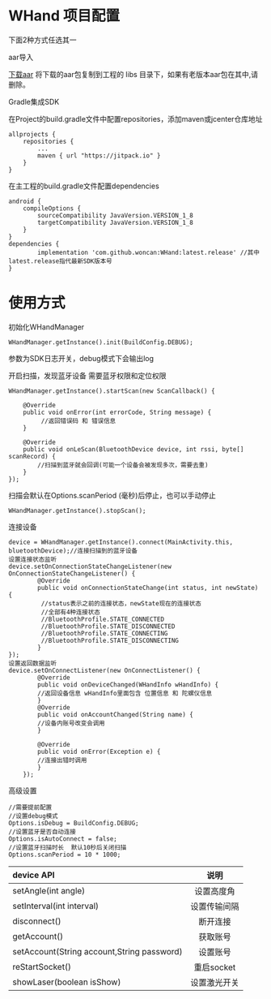 # WHand 项目配置

下面2种方式任选其一

aar导入

[下载aar](http://survey-file.woncan.cn/firmware/20200930-151105/whand-release.aar)
将下载的aar包复制到工程的 libs 目录下，如果有老版本aar包在其中,请删除。


Gradle集成SDK

在Project的build.gradle文件中配置repositories，添加maven或jcenter仓库地址

	allprojects {
		repositories {
			...
			maven { url "https://jitpack.io" }
		}
	}
在主工程的build.gradle文件配置dependencies

	android {
		compileOptions {
			sourceCompatibility JavaVersion.VERSION_1_8
			targetCompatibility JavaVersion.VERSION_1_8
		}
	}
	dependencies {
	        implementation 'com.github.woncan:WHand:latest.release' //其中latest.release指代最新SDK版本号
	}


# 使用方式
初始化WHandManager

	WHandManager.getInstance().init(BuildConfig.DEBUG);
参数为SDK日志开关，debug模式下会输出log

开启扫描，发现蓝牙设备
需要蓝牙权限和定位权限

	WHandManager.getInstance().startScan(new ScanCallback() {

		@Override
		public void onError(int errorCode, String message) {
			 //返回错误码 和 错误信息
		}

		@Override
		public void onLeScan(BluetoothDevice device, int rssi, byte[] scanRecord) {
			//扫描到蓝牙就会回调(可能一个设备会被发现多次，需要去重)
		}
	});

扫描会默认在Options.scanPeriod (毫秒)后停止，也可以手动停止

	WHandManager.getInstance().stopScan();

连接设备

	device = WHandManager.getInstance().connect(MainActivity.this, bluetoothDevice);//连接扫描到的蓝牙设备
	设置连接状态监听
	device.setOnConnectionStateChangeListener(new OnConnectionStateChangeListener() {
			@Override
			public void onConnectionStateChange(int status, int newState) {
			 //status表示之前的连接状态，newState现在的连接状态
			 //全部有4种连接状态
			 //BluetoothProfile.STATE_CONNECTED
			 //BluetoothProfile.STATE_DISCONNECTED
			 //BluetoothProfile.STATE_CONNECTING
			 //BluetoothProfile.STATE_DISCONNECTING
			}
	});
	设置返回数据监听
	device.setOnConnectListener(new OnConnectListener() {
			@Override
			public void onDeviceChanged(WHandInfo wHandInfo) {
			//返回设备信息 wHandInfo里面包含 位置信息 和 陀螺仪信息
			}
			@Override
			public void onAccountChanged(String name) {
			//设备内账号改变会调用
			}

			@Override
			public void onError(Exception e) {
			//连接出错时调用
			}
		});

高级设置

	//需要提前配置
	//设置debug模式
	Options.isDebug = BuildConfig.DEBUG;
	//设置蓝牙是否自动连接
	Options.isAutoConnect = false;
	//设置蓝牙扫描时长  默认10秒后关闭扫描
	Options.scanPeriod = 10 * 1000;

| device API|  说明
| :-----  | :----:  |
| setAngle(int angle)|  设置高度角   |
|   setInterval(int interval)|   设置传输间隔   |
|    disconnect()   |  断开连接  |
|   getAccount()   |  获取账号|
|   setAccount(String account,String password)  |  设置账号
|   reStartSocket()  |  重启socket|
|showLaser(boolean isShow)|设置激光开关|
	
